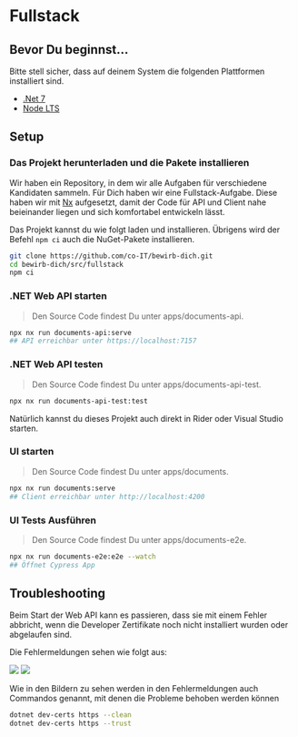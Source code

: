 # Fullstack

## Bevor Du beginnst...

Bitte stell sicher, dass auf deinem System die folgenden Plattformen installiert sind.

- [.Net 7](https://dotnet.microsoft.com/en-us/download/dotnet/7.0)
- [Node LTS](https://nodejs.org/)

## Setup

### Das Projekt herunterladen und die Pakete installieren

Wir haben ein Repository, in dem wir alle Aufgaben für verschiedene Kandidaten
sammeln.
Für Dich haben wir eine Fullstack-Aufgabe.
Diese haben wir mit [Nx](https://nx.dev) aufgesetzt, damit der Code für
API und Client nahe beieinander liegen und sich komfortabel entwickeln lässt.

Das Projekt kannst du wie folgt laden und installieren.
Übrigens wird der Befehl `npm ci` auch die NuGet-Pakete installieren.

```bash
git clone https://github.com/co-IT/bewirb-dich.git
cd bewirb-dich/src/fullstack
npm ci
```

### .NET Web API starten

> Den Source Code findest Du unter apps/documents-api.

```bash
npx nx run documents-api:serve
## API erreichbar unter https://localhost:7157
```

### .NET Web API testen

> Den Source Code findest Du unter apps/documents-api-test.

```bash
npx nx run documents-api-test:test
```

Natürlich kannst du dieses Projekt auch direkt in Rider oder Visual Studio starten. 

### UI starten

> Den Source Code findest Du unter apps/documents.

```bash
npx nx run documents:serve
## Client erreichbar unter http://localhost:4200
```

### UI Tests Ausführen

> Den Source Code findest Du unter apps/documents-e2e.

```bash
npx nx run documents-e2e:e2e --watch
## Öffnet Cypress App
```

## Troubleshooting

Beim Start der Web API kann es passieren, dass sie mit einem Fehler abbricht,
wenn die Developer Zertifikate noch nicht installiert wurden oder abgelaufen sind.

Die Fehlermeldungen sehen wie folgt aus:

![](./assets/trouble-shooting-1.png)
![](./assets/trouble-shooting-2.png)

Wie in den Bildern zu sehen werden in den Fehlermeldungen auch Commandos genannt,
mit denen die Probleme behoben werden können

```bash
dotnet dev-certs https --clean
dotnet dev-certs https --trust
```
